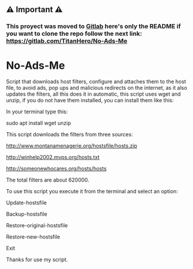 ## :warning: Important :warning:

### This proyect was moved to [Gitlab](https://gitlab.com) here's only the README if you want to clone the repo follow the next link: https://gitlab.com/TitanHero/No-Ads-Me

# No-Ads-Me
Script that downloads host filters, configure and attaches them to the host file, to avoid ads, pop ups and malicious redirects on the internet,
as it also updates the filters, all this does it in automatic, this script uses wget and unzip, if you do not have them installed, you can install them like this:

In your terminal type this:

sudo apt install wget unzip

This script downloads the filters from three sources:

http://www.montanamenagerie.org/hostsfile/hosts.zip

http://winhelp2002.mvps.org/hosts.txt

http://someonewhocares.org/hosts/hosts

The total filters are about 620000.

To use this script you execute it from the terminal and select an option:

Update-hostsfile 

Backup-hostsfile 

Restore-original-hostsfile

Restore-new-hostsfile 

Exit

Thanks for use my script.
